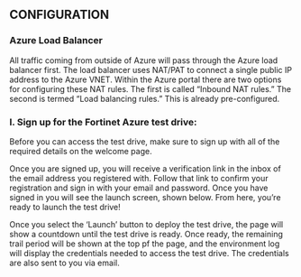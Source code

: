 ## CONFIGURATION 
### Azure Load Balancer
All traffic coming from outside of Azure will pass through the Azure load balancer first. The load balancer uses NAT/PAT to connect a single public IP address to the Azure VNET. Within the Azure portal there are two options for configuring these NAT rules. The first is called “Inbound NAT rules.” The second is termed “Load balancing rules.”
This is already pre-configured.

### I. Sign up for the Fortinet Azure test drive:
Before you can access the test drive, make sure to sign up with all of the required details on the welcome page.

Once you are signed up, you will receive a verification link in the inbox of the email address you registered with. Follow that link to confirm your registration and sign in with your email and password. Once you have signed in you will see the launch screen, shown below. From here, you’re ready to launch the test drive!

Once you select the ‘Launch’ button to deploy the test drive, the page will show a countdown until the test drive is ready. Once ready, the remaining trail period will be shown at the top pf the page, and the environment log will display the credentials needed to access the test drive. The credentials are also sent to you via email.